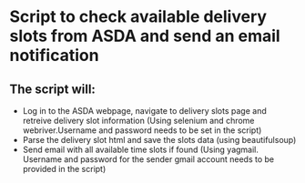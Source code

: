 # Script to check available delivery slots from ASDA and send an email notification

## The script will:
- Log in to the ASDA webpage, navigate to delivery slots page and retreive delivery slot information (Using selenium and chrome webriver.Username and password needs to be set in the script)
- Parse the delivery slot html and save the slots data (using beautifulsoup)
- Send email with all available time slots if found (Using yagmail. Username and password for the sender gmail account needs to be provided in the script)
